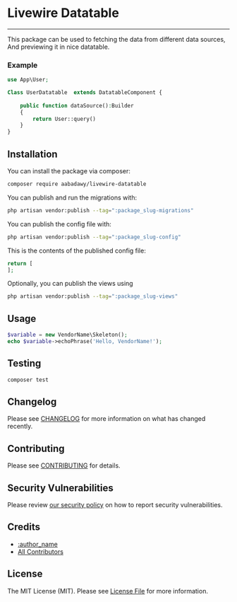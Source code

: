 # Livewire Datatable

---
This package can be used to fetching the data from different data sources,\
And previewing it in nice datatable.

### Example
```php
use App\User;

Class UserDatatable  extends DatatableComponent {
    
    public function dataSource():Builder
    {
        return User::query()  
    }
}
```
## Installation

You can install the package via composer:

```bash
composer require aabadawy/livewire-datatable
```

You can publish and run the migrations with:

```bash
php artisan vendor:publish --tag=":package_slug-migrations"
```

You can publish the config file with:

```bash
php artisan vendor:publish --tag=":package_slug-config"
```

This is the contents of the published config file:

```php
return [
];
```

Optionally, you can publish the views using

```bash
php artisan vendor:publish --tag=":package_slug-views"
```

## Usage

```php
$variable = new VendorName\Skeleton();
echo $variable->echoPhrase('Hello, VendorName!');
```

## Testing

```bash
composer test
```

## Changelog

Please see [CHANGELOG](CHANGELOG.md) for more information on what has changed recently.

## Contributing

Please see [CONTRIBUTING](CONTRIBUTING.md) for details.

## Security Vulnerabilities

Please review [our security policy](../../security/policy) on how to report security vulnerabilities.

## Credits

- [:author_name](https://github.com/:author_username)
- [All Contributors](../../contributors)

## License

The MIT License (MIT). Please see [License File](LICENSE.md) for more information.
